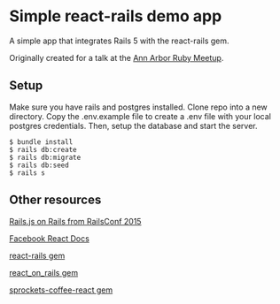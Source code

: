 # Simple react-rails demo app

A simple app that integrates Rails 5 with the react-rails gem.

Originally created for a talk at the [Ann Arbor Ruby Meetup](http://a2rb.org/).

## Setup

Make sure you have rails and postgres installed.  Clone repo into a new directory.  Copy the .env.example file to create a .env file with your local postgres credentials.  Then, setup the database and start the server.

```
$ bundle install
$ rails db:create
$ rails db:migrate
$ rails db:seed
$ rails s
```

## Other resources

[Rails.js on Rails from RailsConf 2015](https://www.youtube.com/watch?v=kTSsZrub5iE)

[Facebook React Docs](https://facebook.github.io/react/index.html)

[react-rails gem](https://github.com/reactjs/react-rails)

[react_on_rails gem](https://github.com/shakacode/react_on_rails)

[sprockets-coffee-react gem](https://github.com/jsdf/sprockets-coffee-react)
